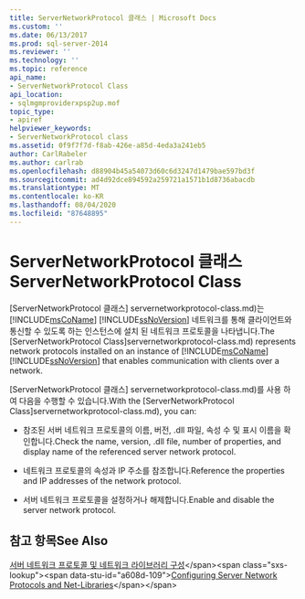 ```yaml
---
title: ServerNetworkProtocol 클래스 | Microsoft Docs
ms.custom: ''
ms.date: 06/13/2017
ms.prod: sql-server-2014
ms.reviewer: ''
ms.technology: ''
ms.topic: reference
api_name:
- ServerNetworkProtocol Class
api_location:
- sqlmgmproviderxpsp2up.mof
topic_type:
- apiref
helpviewer_keywords:
- ServerNetworkProtocol class
ms.assetid: 0f9f7f7d-f8ab-426e-a85d-4eda3a241eb5
author: CarlRabeler
ms.author: carlrab
ms.openlocfilehash: d88904b45a54073d60c6d3247d1479bae597bd3f
ms.sourcegitcommit: ad4d92dce894592a259721a1571b1d8736abacdb
ms.translationtype: MT
ms.contentlocale: ko-KR
ms.lasthandoff: 08/04/2020
ms.locfileid: "87648895"
---
```

# <a name="servernetworkprotocol-class"></a><span data-ttu-id="a608d-102">ServerNetworkProtocol 클래스</span><span class="sxs-lookup"><span data-stu-id="a608d-102">ServerNetworkProtocol Class</span></span>
  <span data-ttu-id="a608d-103">[ServerNetworkProtocol 클래스] servernetworkprotocol-class.md)는 [!INCLUDE[msCoName](../../../includes/msconame-md.md)] [!INCLUDE[ssNoVersion](../../../includes/ssnoversion-md.md)] 네트워크를 통해 클라이언트와 통신할 수 있도록 하는 인스턴스에 설치 된 네트워크 프로토콜을 나타냅니다.</span><span class="sxs-lookup"><span data-stu-id="a608d-103">The [ServerNetworkProtocol Class]servernetworkprotocol-class.md) represents network protocols installed on an instance of [!INCLUDE[msCoName](../../../includes/msconame-md.md)] [!INCLUDE[ssNoVersion](../../../includes/ssnoversion-md.md)] that enables communication with clients over a network.</span></span>  
  
 <span data-ttu-id="a608d-104">[ServerNetworkProtocol 클래스] servernetworkprotocol-class.md)를 사용 하 여 다음을 수행할 수 있습니다.</span><span class="sxs-lookup"><span data-stu-id="a608d-104">With the [ServerNetworkProtocol Class]servernetworkprotocol-class.md), you can:</span></span>  
  
-   <span data-ttu-id="a608d-105">참조된 서버 네트워크 프로토콜의 이름, 버전, .dll 파일, 속성 수 및 표시 이름을 확인합니다.</span><span class="sxs-lookup"><span data-stu-id="a608d-105">Check the name, version, .dll file, number of properties, and display name of the referenced server network protocol.</span></span>  
  
-   <span data-ttu-id="a608d-106">네트워크 프로토콜의 속성과 IP 주소를 참조합니다.</span><span class="sxs-lookup"><span data-stu-id="a608d-106">Reference the properties and IP addresses of the network protocol.</span></span>  
  
-   <span data-ttu-id="a608d-107">서버 네트워크 프로토콜을 설정하거나 해제합니다.</span><span class="sxs-lookup"><span data-stu-id="a608d-107">Enable and disable the server network protocol.</span></span>  
  
## <a name="see-also"></a><span data-ttu-id="a608d-108">참고 항목</span><span class="sxs-lookup"><span data-stu-id="a608d-108">See Also</span></span>  
 <span data-ttu-id="a608d-109">[서버 네트워크 프로토콜 및 네트워크 라이브러리 구성](https://msdn.microsoft.com/library/ms177485\(v=sql.100\).aspx)</span><span class="sxs-lookup"><span data-stu-id="a608d-109">[Configuring Server Network Protocols and Net-Libraries](https://msdn.microsoft.com/library/ms177485\(v=sql.100\).aspx)</span></span>  
  
  
